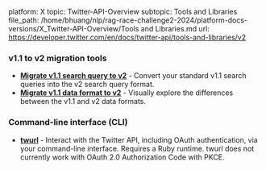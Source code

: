 platform: X
topic: Twitter-API-Overview
subtopic: Tools and Libraries
file_path: /home/bhuang/nlp/rag-race-challenge2-2024/platform-docs-versions/X_Twitter-API-Overview/Tools and Libraries.md
url: https://developer.twitter.com/en/docs/twitter-api/tools-and-libraries/v2

### v1.1 to v2 migration tools

* [**Migrate v1.1 search query to v2**](https://developer.twitter.com/apitools/migrate/query) - Convert your standard v1.1 search queries into the v2 search query format.
* [**Migrate v1.1 data format to v2**](https://developer.twitter.com/content/developer-twitter/en/docs/twitter-api/migrate/data-formats/visual-data-format-migration-tool) - Visually explore the differences between the v1.1 and v2 data formats.

### Command-line interface (CLI)

* [**twurl**](https://github.com/twitter/twurl) - Interact with the Twitter API, including OAuth authentication, via your command-line interface. Requires a Ruby runtime. twurl does not currently work with OAuth 2.0 Authorization Code with PKCE.